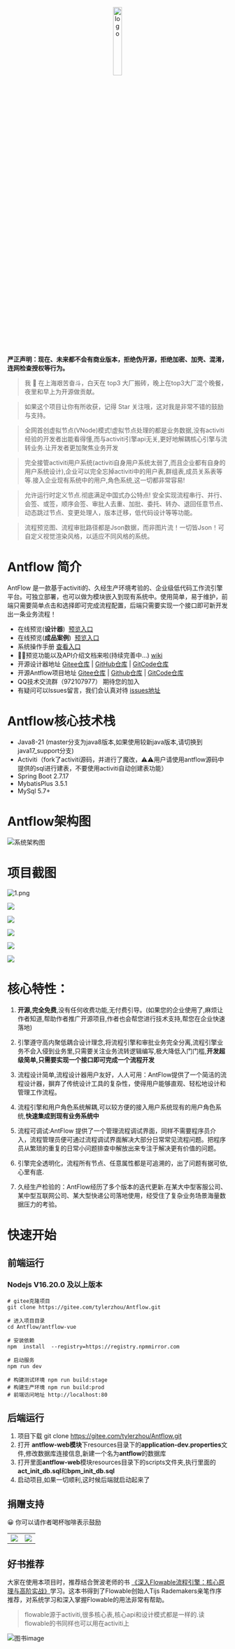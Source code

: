 
<p align="center" style="margin-bottom: 0 !important">
	<img alt="logo" src="./doc/images/logo.png"  width = 20%;>
</p>
 
  **严正声明：现在、未来都不会有商业版本，拒绝伪开源，拒绝加密、加壳、混淆，连网检查授权等行为。** 

>我 🐶 在上海艰苦奋斗，白天在 top3 大厂搬砖，晚上在top3大厂混个晚餐，夜里和早上为开源做贡献。

>如果这个项目让你有所收获，记得 Star 关注哦，这对我是非常不错的鼓励与支持。

> 全网首创虚拟节点(VNode)模式!虚拟节点处理的都是业务数据,没有activiti经验的开发者出能看得懂,而与activiti引擎api无关,更好地解耦核心引擎与流转业务.让开发者更加聚焦业务开发

>完全接管activiti用户系统(activiti自身用户系统太弱了,而且企业都有自身的用户系统设计),企业可以完全忘掉activiti中的用户表,群组表,成员关系表等等.接入企业现有系统中的用户,角色系统,这一切都非常容易!

> 允许运行时定义节点.彻底满足中国式办公特点! 安全实现流程串行、并行、会签、或签，顺序会签、审批人去重、加批、委托、转办、退回任意节点、动态跳过节点、变更处理人，版本迁移，低代码设计等等功能。

> 流程预览图、流程审批路径都是Json数据，而非图片流！一切皆Json！可自定义视觉渲染风格，以适应不同风格的系统。

# Antflow 简介
AntFlow 是一款基于activiti的、久经生产环境考验的、企业级低代码工作流引擎平台。可独立部署，也可以做为模块嵌入到现有系统中。使用简单，易于维护，前端只需要简单点击和选择即可完成流程配置，后端只需要实现一个接口即可新开发出一条业务流程！
-  在线预览(**设计器**) &nbsp;[预览入口](http://117.72.70.166/ant-flow/dist/#/)
-  在线预览(**成品案例**) &nbsp;[预览入口](http://117.72.70.166/admin/) 
-  系统操作手册 [查看入口](https://gitee.com/tylerzhou/Antflow/wikis/)
-  📢📢预览功能以及API介绍文档来啦(持续完善中...) [wiki](https://gitee.com/tylerzhou/Antflow/wikis/)
-  开源设计器地址 [Gitee仓库](https://gitee.com/ldhnet/AntFlow-Designer) | [GitHub仓库](https://github.com/ldhnet/AntFlow-Designer) | [GitCode仓库](https://gitcode.com/ldhnet/FlowDesigner/overview)
-  开源Antflow项目地址 [Gitee仓库](https://gitee.com/tylerzhou/Antflow) | [Github仓库](https://github.com/mrtylerzhou/AntFlow) | [GitCode仓库](https://gitcode.com/zypqqgc/AntFlow/overview)
-  QQ技术交流群（972107977） 期待您的加入
-  有疑问可以Issues留言，我们会认真对待  [issues地址](https://gitee.com/tylerzhou/Antflow/issues)


# Antflow核心技术栈

* Java8-21 (master分支为java8版本,如果使用较新java版本,请切换到java17_support分支)
* Activiti（fork了activiti源码，并进行了魔改，⚠⚠用户请使用antflow源码中提供的sql进行建表，不要使用activiti自动创建表功能）
* Spring Boot 2.7.17
* MybatisPlus 3.5.1
* MySql 5.7+

# Antflow架构图

![系统架构图](./doc/images/AntFlow架构.png)

# 项目截图
![1.png](./doc/images/1.png)

![](./doc/images/2.png)
 
![](./doc/images/3.png)

![](./doc/images/4.png)

![](./doc/images/5.png)

![](./doc/images/6.png)

# 核心特性：
1. **开源,完全免费**,没有任何收费功能,无付费引导。(如果您的企业使用了,麻烦让作者知道,帮助作者推广开源项目,作者也会帮您进行技术支持,帮您在企业快速落地)

2. 引擎遵守高内聚低耦合设计理念,将流程引擎和审批业务完全分离,流程引擎业务不会入侵到业务里,只需要关注业务流转逻辑编写,极大降低入门门槛,**开发超级简单,只需要实现一个接口即可完成一个流程开发**

3. 流程设计简单,流程设计器用户友好，人人可用：AntFlow提供了一个简洁的流程设计器，摒弃了传统设计工具的复杂性，使得用户能够直观、轻松地设计和管理工作流程。

4. 流程引擎和用户角色系统解耦,可以较方便的接入用户系统现有的用户角色系统,**快速集成到现有业务系统中**

5. 流程可调试:AntFlow 提供了一个管理流程调试界面，同样不需要程序员介入，流程管理员便可通过流程调试界面解决大部分日常常见流程问题。把程序员从繁琐的重复的日常小问题排查中解放出来专注于解决更有价值的问题。

6. 引擎完全透明化，流程所有节点、任意属性都是可追溯的，出了问题有据可依,心里有底.

7. 久经生产检验的：AntFlow经历了多个版本的迭代更新.在某大中型客服公司、某中型互联网公司、某大型快递公司落地使用，经受住了复杂业务场景海量数据压力的考验。
 
# 快速开始

## 前端运行
### Nodejs V16.20.0 及以上版本
```
# gitee克隆项目
git clone https://gitee.com/tylerzhou/Antflow.git 

# 进入项目目录
cd Antflow/antflow-vue

# 安装依赖
npm  install  --registry=https://registry.npmmirror.com

# 启动服务
npm run dev

# 构建测试环境 npm run build:stage
# 构建生产环境 npm run build:prod
# 前端访问地址 http://localhost:80
```

## 后端运行
1. 项目下载 git clone https://gitee.com/tylerzhou/Antflow.git
2. 打开 **antflow-web模块**下resources目录下的**application-dev.properties**文件,修改数据库连接信息,新建一个名为**antflow**的数据库
3. 打开里面**antflow-web**模块resources目录下的scripts文件夹,执行里面的**act_init_db.sql**和**bpm_init_db.sql**
4. 启动项目,如果一切顺利,这时候后端就启动起来了  

##  捐赠支持
😀 你可以请作者喝杯咖啡表示鼓励
<table>
    <tr>
        <td><img src="https://gitee.com/ldhnet/AntFlow-Designer/raw/master/public/images/wxpay.jpg"/></td>
        <td><img src="https://gitee.com/ldhnet/AntFlow-Designer/raw/master/public/images/alipay.jpg"/></td>
    </tr>  
</table>

## 好书推荐
大家在使用本项目时，推荐结合贺波老师的书
[《深入Flowable流程引擎：核心原理与高阶实战》](https://item.jd.com/14804836.html)学习。这本书得到了Flowable创始人Tijs Rademakers亲笔作序推荐，对系统学习和深入掌握Flowable的用法非常有帮助。

> flowable源于activiti,很多核心表,核心api和设计模式都是一样的.读flowable的书同样也可以用在activiti上

![图书image](./doc/images/flowablebook.jpg)
